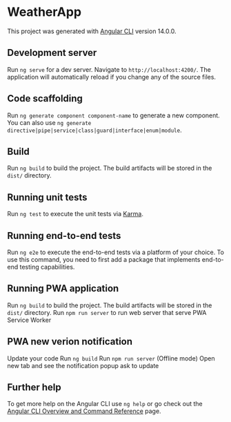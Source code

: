# WeatherApp

This project was generated with [Angular CLI](https://github.com/angular/angular-cli) version 14.0.0.

## Development server

Run `ng serve` for a dev server. Navigate to `http://localhost:4200/`. The application will automatically reload if you change any of the source files.

## Code scaffolding

Run `ng generate component component-name` to generate a new component. You can also use `ng generate directive|pipe|service|class|guard|interface|enum|module`.

## Build

Run `ng build` to build the project. The build artifacts will be stored in the `dist/` directory.

## Running unit tests

Run `ng test` to execute the unit tests via [Karma](https://karma-runner.github.io).

## Running end-to-end tests

Run `ng e2e` to execute the end-to-end tests via a platform of your choice. To use this command, you need to first add a package that implements end-to-end testing capabilities.

## Running PWA application

Run `ng build` to build the project. The build artifacts will be stored in the `dist/` directory.
Run `npm run server` to run web server that serve PWA Service Worker

## PWA new verion notification
Update your code
Run `ng build`
Run `npm run server` (Offline mode)
Open new tab and see the notification popup ask to update

## Further help

To get more help on the Angular CLI use `ng help` or go check out the [Angular CLI Overview and Command Reference](https://angular.io/cli) page.
